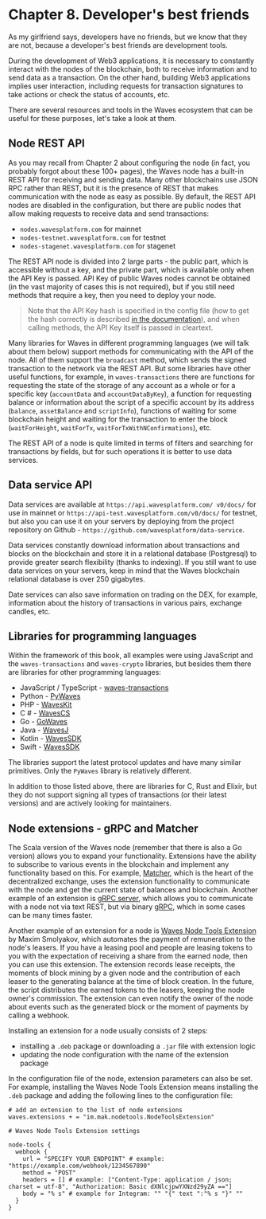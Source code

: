 # Chapter 8. Developer's best friends

As my girlfriend says, developers have no friends, but we know that they are not, because a developer's best friends are development tools.

During the development of Web3 applications, it is necessary to constantly interact with the nodes of the blockchain, both to receive information and to send data as a transaction. On the other hand, building Web3 applications implies user interaction, including requests for transaction signatures to take actions or check the status of accounts, etc.

There are several resources and tools in the Waves ecosystem that can be useful for these purposes, let's take a look at them.

## Node REST API

As you may recall from Chapter 2 about configuring the node (in fact, you probably forgot about these 100+ pages), the Waves node has a built-in REST API for receiving and sending data. Many other blockchains use JSON RPC rather than REST, but it is the presence of REST that makes communication with the node as easy as possible. By default, the REST API nodes are disabled in the configuration, but there are public nodes that allow making requests to receive data and send transactions:

- `nodes.wavesplatform.com` for mainnet
- `nodes-testnet.wavesplatform.com` for testnet
- `nodes-stagenet.wavesplatform.com` for stagenet

The REST API node is divided into 2 large parts - the public part, which is accessible without a key, and the private part, which is available only when the API Key is passed. API Key of public Waves nodes cannot be obtained (in the vast majority of cases this is not required), but if you still need methods that require a key, then you need to deploy your node.

> Note that the API Key hash is specified in the config file (how to get the hash correctly is described [in the documentation](https://docs.wavesprotocol.org/en/waves-node/node-configuration#how-to-generate-hash-of-the-api-key)), and when calling methods, the API Key itself is passed in cleartext.

Many libraries for Waves in different programming languages ​​(we will talk about them below) support methods for communicating with the API of the node. All of them support the `broadcast` method, which sends the signed transaction to the network via the REST API. But some libraries have other useful functions, for example, in `waves-transactions` there are functions for requesting the state of the storage of any account as a whole or for a specific key (`accountData` and `accountDataByKey`), a function for requesting balance or information about the script of a specific account by its address (`balance`, `assetBalance` and `scriptInfo`), functions of waiting for some blockchain height and waiting for the transaction to enter the block (`waitForHeight`, `waitForTx`, `waitForTxWithNConfirmations`), etc.

The REST API of a node is quite limited in terms of filters and searching for transactions by fields, but for such operations it is better to use data services.

## Data service API

Data services are available at `https://api.wavesplatform.com/ v0/docs/` for use in mainnet or `https://api-test.wavesplatform.com/v0/docs/` for testnet, but also you can use it on your servers by deploying from the project repository on Github - `https://github.com/wavesplatform/data-service`.

Data services constantly download information about transactions and blocks on the blockchain and store it in a relational database (Postgresql) to provide greater search flexibility (thanks to indexing). If you still want to use data services on your servers, keep in mind that the Waves blockchain relational database is over 250 gigabytes.

Date services can also save information on trading on the DEX, for example, information about the history of transactions in various pairs, exchange candles, etc.

## Libraries for programming languages

Within the framework of this book, all examples were using JavaScript and the `waves-transactions` and `waves-crypto` libraries, but besides them there are libraries for other programming languages:

- JavaScript / TypeScript - [waves-transactions](https://github.com/wavesplatform/waves-transactions)
- Python - [PyWaves](https://github.com/PyWaves/PyWaves/)
- PHP - [WavesKit](https://github.com/deemru/WavesKit)
- C # - [WavesCS](https://github.com/wavesplatform/WavesCS)
- Go - [GoWaves](https://github.com/wavesplatform/gowaves)
- Java - [WavesJ](https://github.com/wavesplatform/WavesJ)
- Kotlin - [WavesSDK](https://github.com/wavesplatform/WavesSDK-android)
- Swift - [WavesSDK](https://github.com/wavesplatform/WavesSDK-iOS)

The libraries support the latest protocol updates and have many similar primitives. Only the `PyWaves` library is relatively different.

In addition to those listed above, there are libraries for C, Rust and Elixir, but they do not support signing all types of transactions (or their latest versions) and are actively looking for maintainers.

## Node extensions - gRPC and Matcher

The Scala version of the Waves node (remember that there is also a Go version) allows you to expand your functionality. Extensions have the ability to subscribe to various events in the blockchain and implement any functionality based on this. For example, [Matcher](https://github.com/wavesplatform/dex), which is the heart of the decentralized exchange, uses the extension functionality to communicate with the node and get the current state of balances and blockchain. Another example of an extension is [gRPC server](https://docs.wavesprotocol.org/en/waves-node/extensions/grpc-server/), which allows you to communicate with a node not via text REST, but via binary [gRPC](https://en.wikipedia.org/wiki/GRPC), which in some cases can be many times faster.

Another example of an extension for a node is [Waves Node Tools Extension](https://github.com/msmolyakov/waves-node-tools-extension) by Maxim Smolyakov, which automates the payment of remuneration to the node's leasers. If you have a leasing pool and people are leasing tokens to you with the expectation of receiving a share from the earned node, then you can use this extension. The extension records lease receipts, the moments of block mining by a given node and the contribution of each leaser to the generating balance at the time of block creation. In the future, the script distributes the earned tokens to the leasers, keeping the node owner's commission. The extension can even notify the owner of the node about events such as the generated block or the moment of payments by calling a webhook.

Installing an extension for a node usually consists of 2 steps:

- installing a `.deb` package or downloading a `.jar` file with extension logic
- updating the node configuration with the name of the extension package

In the configuration file of the node, extension parameters can also be set. For example, installing the Waves Node Tools Extension means installing the `.deb` package and adding the following lines to the configuration file:

``` hocon
# add an extension to the list of node extensions
waves.extensions + = "im.mak.nodetools.NodeToolsExtension"

# Waves Node Tools Extension settings

node-tools {
  webhook {
    url = "SPECIFY YOUR ENDPOINT" # example: "https://example.com/webhook/1234567890"
    method = "POST"
    headers = [] # example: ["Content-Type: application / json; charset = utf-8", "Authorization: Basic dXNlcjpwYXNzd29yZA =="]
    body = "% s" # example for Integram: "" "{" text ":"% s "}" ""
  }
}
```